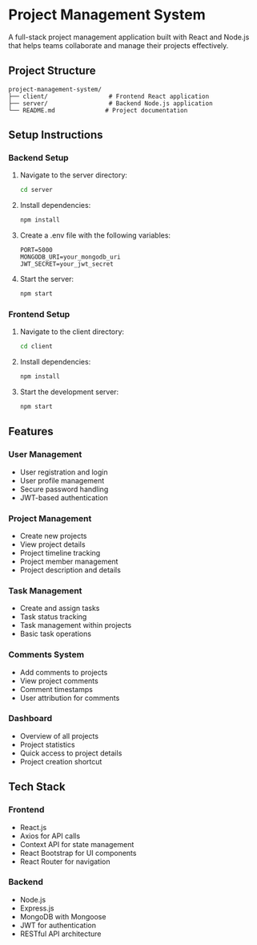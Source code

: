 # Project Management System

A full-stack project management application built with React and Node.js that helps teams collaborate and manage their projects effectively.

## Project Structure
```
project-management-system/
├── client/                 # Frontend React application
├── server/                 # Backend Node.js application
└── README.md              # Project documentation
```

## Setup Instructions

### Backend Setup
1. Navigate to the server directory:
   ```bash
   cd server
   ```
2. Install dependencies:
   ```bash
   npm install
   ```
3. Create a .env file with the following variables:
   ```
   PORT=5000
   MONGODB_URI=your_mongodb_uri
   JWT_SECRET=your_jwt_secret
   ```
4. Start the server:
   ```bash
   npm start
   ```

### Frontend Setup
1. Navigate to the client directory:
   ```bash
   cd client
   ```
2. Install dependencies:
   ```bash
   npm install
   ```
3. Start the development server:
   ```bash
   npm start
   ```

## Features

### User Management
- User registration and login
- User profile management
- Secure password handling
- JWT-based authentication

### Project Management
- Create new projects
- View project details
- Project timeline tracking
- Project member management
- Project description and details

### Task Management
- Create and assign tasks
- Task status tracking
- Task management within projects
- Basic task operations

### Comments System
- Add comments to projects
- View project comments
- Comment timestamps
- User attribution for comments

### Dashboard
- Overview of all projects
- Project statistics
- Quick access to project details
- Project creation shortcut

## Tech Stack

### Frontend
- React.js
- Axios for API calls
- Context API for state management
- React Bootstrap for UI components
- React Router for navigation

### Backend
- Node.js
- Express.js
- MongoDB with Mongoose
- JWT for authentication
- RESTful API architecture 